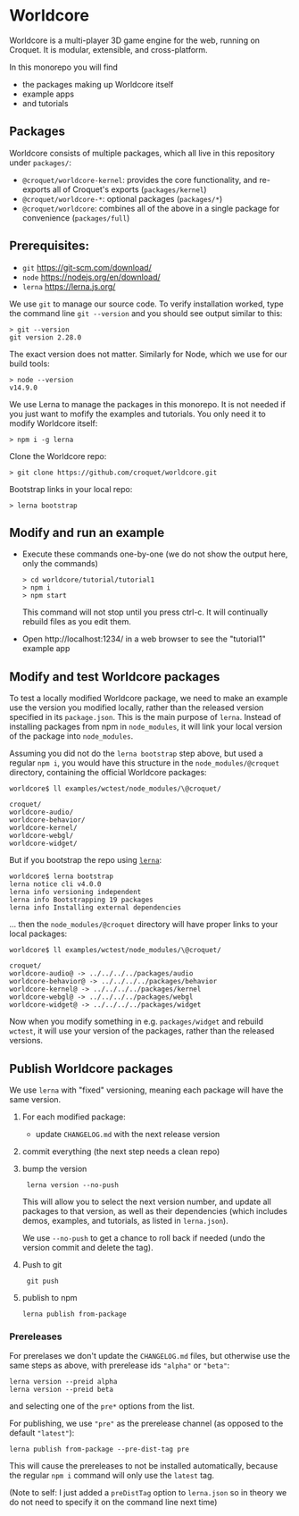 # Worldcore

Worldcore is a multi-player 3D game engine for the web, running on Croquet. It is modular, extensible, and cross-platform.

In this monorepo you will find

* the packages making up Worldcore itself
* example apps
* and tutorials

## Packages

Worldcore consists of multiple packages, which all live in this repository under `packages/`:

* `@croquet/worldcore-kernel`: provides the core  functionality, and re-exports all of Croquet's exports (`packages/kernel`)
* `@croquet/worldcore-*`: optional packages (`packages/*`)
* `@croquet/worldcore`: combines all of the above in a single package for convenience (`packages/full`)

## Prerequisites:

* `git` https://git-scm.com/download/
* `node` https://nodejs.org/en/download/
* `lerna` https://lerna.js.org/

We use `git` to manage our source code. To verify installation worked, type the command line `git --version` and you should see output similar to this:

    > git --version
    git version 2.28.0

The exact version does not matter. Similarly for Node, which we use for our build tools:

    > node --version
    v14.9.0

We use Lerna to manage the packages in this monorepo.
It is not needed if you just want to mofify the examples and tutorials.
You only need it to modify Worldcore itself:

    > npm i -g lerna

Clone the Worldcore repo:

    > git clone https://github.com/croquet/worldcore.git

Bootstrap links in your local repo:

    > lerna bootstrap

## Modify and run an example

* Execute these commands one-by-one (we do not show the output here, only the commands)

      > cd worldcore/tutorial/tutorial1
      > npm i
      > npm start

  This command will not stop until you press ctrl-c. It will continually rebuild files as you edit them.

* Open http://localhost:1234/ in a web browser to see the "tutorial1" example app

## Modify and test Worldcore packages

To test a locally modified Worldcore package, we need to make an example use the version you modified locally, rather than the released version specified in its `package.json`. This is the main purpose of `lerna`. Instead of installing packages from npm in `node_modules`, it will link your local version of the package into `node_modules`.

Assuming you did not do the `lerna bootstrap` step above, but used a regular `npm i`, you would have this structure in the `node_modules/@croquet` directory, containing the official Worldcore packages:

    worldcore$ ll examples/wctest/node_modules/\@croquet/

    croquet/
    worldcore-audio/
    worldcore-behavior/
    worldcore-kernel/
    worldcore-webgl/
    worldcore-widget/

But if you bootstrap the repo using [`lerna`](https://lerna.js.org):

    worldcore$ lerna bootstrap
    lerna notice cli v4.0.0
    lerna info versioning independent
    lerna info Bootstrapping 19 packages
    lerna info Installing external dependencies

... then the `node_modules/@croquet` directory will have proper links to your local packages:

    worldcore$ ll examples/wctest/node_modules/\@croquet/

    croquet/
    worldcore-audio@ -> ../../../../packages/audio
    worldcore-behavior@ -> ../../../../packages/behavior
    worldcore-kernel@ -> ../../../../packages/kernel
    worldcore-webgl@ -> ../../../../packages/webgl
    worldcore-widget@ -> ../../../../packages/widget

Now when you modify something in e.g. `packages/widget` and rebuild `wctest`, it will use your version of the packages, rather than the released versions.

## Publish Worldcore packages

We use `lerna` with "fixed" versioning, meaning each package will have the same version.

1. For each modified package:

   * update `CHANGELOG.md` with the next release version

2. commit everything (the next step needs a clean repo)

3. bump the version

        lerna version --no-push

   This will allow you to select the next version number,
   and update all packages to that version, as well as their dependencies
   (which includes demos, examples, and tutorials, as listed in `lerna.json`).

   We use `--no-push` to get a chance to roll back if needed
   (undo the version commit and delete the tag).

4. Push to git

        git push

5. publish to npm

       lerna publish from-package

### Prereleases

For prerelases we don't update the `CHANGELOG.md` files, but otherwise use the same steps as above, with prerelease ids `"alpha"` or `"beta"`:

    lerna version --preid alpha
    lerna version --preid beta

and selecting one of the `pre*` options from the list.

For publishing, we use `"pre"` as the prerelease channel (as opposed to the default `"latest"`):

    lerna publish from-package --pre-dist-tag pre

This will cause the prereleases to not be installed automatically, because the regular `npm i` command will only use the `latest` tag.

(Note to self: I just added a `preDistTag` option to `lerna.json` so in theory we do not need to specify it on the command line next time)
